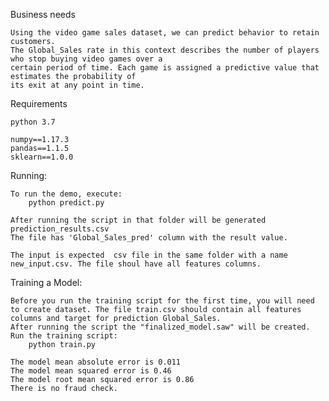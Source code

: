 Business needs

    Using the video game sales dataset, we can predict behavior to retain customers.
    The Global_Sales rate in this context describes the number of players who stop buying video games over a
    certain period of time. Each game is assigned a predictive value that estimates the probability of
    its exit at any point in time.
    
Requirements

    python 3.7

    numpy==1.17.3
    pandas==1.1.5
    sklearn==1.0.0

Running:

    To run the demo, execute:
        python predict.py 

    After running the script in that folder will be generated prediction_results.csv 
    The file has 'Global_Sales_pred' column with the result value.

    The input is expected  csv file in the same folder with a name new_input.csv. The file shoul have all features columns. 

Training a Model:

    Before you run the training script for the first time, you will need to create dataset. The file train.csv should contain all features columns and target for prediction Global_Sales.
    After running the script the "finalized_model.saw" will be created.
    Run the training script:
        python train.py

    The model mean absolute error is 0.011
    The model mean squared error is 0.46
    The model root mean squared error is 0.86
    There is no fraud check.